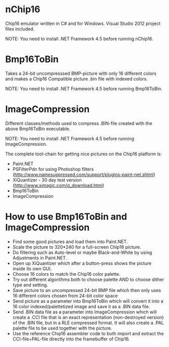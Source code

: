 nChip16
=======

Chip16 emulator written in C# and for Windows. Visual Studio 2012 project files included. 

NOTE: You need to install .NET Framework 4.5 before running nChip16.

Bmp16ToBin
==========

Takes a 24-bit uncompresssed BMP-picture with only 16 different colors and makes a Chip16 Compatible picture .bin file with indexed colors.

NOTE: You need to install .NET Framework 4.5 before running Bmp16ToBin.

ImageCompression
================

Different classes/methods used to compress .BIN-file created with the above Bmp16ToBin executable.

NOTE: You need to install .NET Framework 4.5 before running ImageCompression.

The complete tool-chain for getting nice pictures on the Chip16 platform is:

- Paint.NET
- PSFilterPdn for using Photoshop filters (http://www.namesuppressed.com/support/plugins-paint-net.shtml)
- XiQuantizer - 30 day test version (http://www.ximagic.com/q_download.html)
- Bmp16ToBin
- ImageCompression

How to use Bmp16ToBin and ImageCompression
==========================================

- Find some good pictures and load them into Paint.NET. 
- Scale the picture to 320*240 for a full-screen Chip16 picture.
- Do filtering such as Auto-level or maybe Black-and-White by using Adjustments in Paint.NET. 
- Open up XiQuantizer which after a button-press shows the picture inside its own GUI.
- Choose 16 colors to match the Chip16 color palette.
- Try out different algorithms both to choose palette AND to choose dither type and setting.
- Save picture to an uncompressed 24-bit BMP file which then only uses 16 different colors chosen from 24-bit color space
- Send picture as a parameter into Bmp16ToBin which will convert it into a 16 color indexed/palettetized image and save it as a .BIN data file.
- Send .BIN data file as a parameter into ImageCompression which will create a .CCI file that is an exact representation (non-destroyed version) of the .BIN file, but in a RLE compressed format. It will also create a .PAL palette file to be used together with the picture.
- Use the reference Chip16 assembler code to both import and extract the CCI-file+PAL-file directly into the framebuffer of Chip16.
